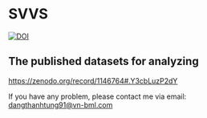 # SVVS
[![DOI](https://zenodo.org/badge/387373494.svg)](https://zenodo.org/badge/latestdoi/387373494)

## The published datasets for analyzing 
https://zenodo.org/record/1146764#.Y3cbLuzP2dY

If you have any problem, please contact me via email: dangthanhtung91@vn-bml.com  
